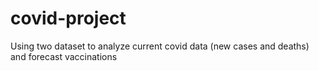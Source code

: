 # covid-project
Using two dataset to analyze current covid data (new cases and deaths) and forecast vaccinations 
